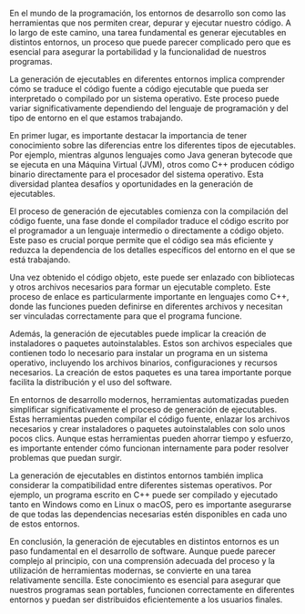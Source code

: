 En el mundo de la programación, los entornos de desarrollo son como las herramientas que nos permiten crear, depurar y ejecutar nuestro código. A lo largo de este camino, una tarea fundamental es generar ejecutables en distintos entornos, un proceso que puede parecer complicado pero que es esencial para asegurar la portabilidad y la funcionalidad de nuestros programas.

La generación de ejecutables en diferentes entornos implica comprender cómo se traduce el código fuente a código ejecutable que pueda ser interpretado o compilado por un sistema operativo. Este proceso puede variar significativamente dependiendo del lenguaje de programación y del tipo de entorno en el que estamos trabajando.

En primer lugar, es importante destacar la importancia de tener conocimiento sobre las diferencias entre los diferentes tipos de ejecutables. Por ejemplo, mientras algunos lenguajes como Java generan bytecode que se ejecuta en una Máquina Virtual (JVM), otros como C++ producen código binario directamente para el procesador del sistema operativo. Esta diversidad plantea desafíos y oportunidades en la generación de ejecutables.

El proceso de generación de ejecutables comienza con la compilación del código fuente, una fase donde el compilador traduce el código escrito por el programador a un lenguaje intermedio o directamente a código objeto. Este paso es crucial porque permite que el código sea más eficiente y reduzca la dependencia de los detalles específicos del entorno en el que se está trabajando.

Una vez obtenido el código objeto, este puede ser enlazado con bibliotecas y otros archivos necesarios para formar un ejecutable completo. Este proceso de enlace es particularmente importante en lenguajes como C++, donde las funciones pueden definirse en diferentes archivos y necesitan ser vinculadas correctamente para que el programa funcione.

Además, la generación de ejecutables puede implicar la creación de instaladores o paquetes autoinstalables. Estos son archivos especiales que contienen todo lo necesario para instalar un programa en un sistema operativo, incluyendo los archivos binarios, configuraciones y recursos necesarios. La creación de estos paquetes es una tarea importante porque facilita la distribución y el uso del software.

En entornos de desarrollo modernos, herramientas automatizadas pueden simplificar significativamente el proceso de generación de ejecutables. Estas herramientas pueden compilar el código fuente, enlazar los archivos necesarios y crear instaladores o paquetes autoinstalables con solo unos pocos clics. Aunque estas herramientas pueden ahorrar tiempo y esfuerzo, es importante entender cómo funcionan internamente para poder resolver problemas que puedan surgir.

La generación de ejecutables en distintos entornos también implica considerar la compatibilidad entre diferentes sistemas operativos. Por ejemplo, un programa escrito en C++ puede ser compilado y ejecutado tanto en Windows como en Linux o macOS, pero es importante asegurarse de que todas las dependencias necesarias estén disponibles en cada uno de estos entornos.

En conclusión, la generación de ejecutables en distintos entornos es un paso fundamental en el desarrollo de software. Aunque puede parecer complejo al principio, con una comprensión adecuada del proceso y la utilización de herramientas modernas, se convierte en una tarea relativamente sencilla. Este conocimiento es esencial para asegurar que nuestros programas sean portables, funcionen correctamente en diferentes entornos y puedan ser distribuidos eficientemente a los usuarios finales.
